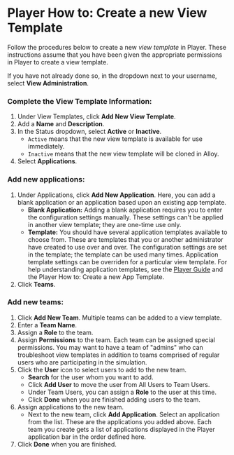 # Player How to: Create a new View Template

Follow the procedures below to create a new *view template* in Player. These instructions assume that you have been given the appropriate permissions in Player to create a view template.

If you have not already done so, in the dropdown next to your username, select **View Administration**.

### Complete the View Template Information:

1. Under View Templates, click **Add New View Template**.
2. Add a **Name** and **Description**.
3. In the Status dropdown, select **Active** or **Inactive**.
   - `Active` means that the new view template is available for use immediately.
   - `Inactive` means that the new view template will be cloned in Alloy.
4. Select **Applications**.

### Add new applications:

1. Under Applications, click **Add New Application**. Here, you can add a blank application or an application based upon an existing app template. 
   - **Blank Application:** Adding a blank application requires you to enter the configuration settings manually. These settings can't be applied in another view template; they are one-time use only.
   - **Template:** You should have several application templates available to choose from. These are templates that you or another administrator have created to use over and over. The configuration settings are set in the template; the template can be used many times. Application template settings can be overriden for a particular view template. For help understanding application templates, see the [Player Guide](https://github.com/cmu-sei/crucible/wiki/Player-Guide) and the Player How to: Create a new App Template.
2. Click **Teams**.

### Add new teams:

1. Click **Add New Team**. Multiple teams can be added to a view template.
2. Enter a **Team Name**.
3. Assign a **Role** to the team.
4. Assign **Permissions** to the team. Each team can be assigned special permissions. You may want to have a team of "admins" who can troubleshoot view templates in addition to teams comprised of regular users who are participating in the simulation.
5. Click the **User** icon to select users to add to the new team.
   - **Search** for the user whom you want to add. 
   - Click **Add User** to move the user from All Users to Team Users.
   - Under Team Users, you can assign a **Role** to the user at this time.
   - Click **Done** when you are finished adding users to the team.
6. Assign applications to the new team.
   - Next to the new team, click **Add Application**. Select an application from the list. These are the applications you added above. Each team you create gets a list of applications displayed in the Player application bar in the order defined here.
7. Click **Done** when you are finished.
